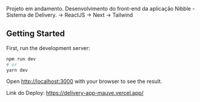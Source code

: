 Projeto em andamento.
Desenvolvimento do front-end da aplicação Nibble - Sistema de Delivery.
-> ReactJS
-> Next
-> Tailwind
## Getting Started

First, run the development server:

```bash
npm run dev
# or
yarn dev
```

Open [http://localhost:3000](http://localhost:3000) with your browser to see the result.


Link do Deploy: https://delivery-app-mauve.vercel.app/